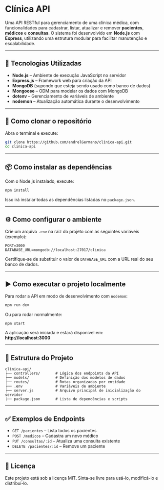 # Clínica API

Uma API RESTful para gerenciamento de uma clínica médica, com funcionalidades para cadastrar, listar, atualizar e remover **pacientes**, **médicos** e **consultas**. O sistema foi desenvolvido em **Node.js** com **Express**, utilizando uma estrutura modular para facilitar manutenção e escalabilidade.

---

## 🚀 Tecnologias Utilizadas

- **Node.js** – Ambiente de execução JavaScript no servidor  
- **Express.js** – Framework web para criação da API  
- **MongoDB** (supondo que esteja sendo usado como banco de dados)  
- **Mongoose** – ODM para modelar os dados com MongoDB  
- **dotenv** – Gerenciamento de variáveis de ambiente  
- **nodemon** – Atualização automática durante o desenvolvimento  

---

## 📁 Como clonar o repositório

Abra o terminal e execute:

```bash
git clone https://github.com/andrelGermano/clinica-api.git
cd clinica-api
```

---

## 📦 Como instalar as dependências

Com o Node.js instalado, execute:

```bash
npm install
```

Isso irá instalar todas as dependências listadas no `package.json`.

---

## ⚙️ Como configurar o ambiente

Crie um arquivo `.env` na raiz do projeto com as seguintes variáveis (exemplo):

```env
PORT=3000
DATABASE_URL=mongodb://localhost:27017/clinica
```

Certifique-se de substituir o valor de `DATABASE_URL` com a URL real do seu banco de dados.

---

## ▶️ Como executar o projeto localmente

Para rodar a API em modo de desenvolvimento com `nodemon`:

```bash
npm run dev
```

Ou para rodar normalmente:

```bash
npm start
```

A aplicação será iniciada e estará disponível em:  
**http://localhost:3000**

---

## 📂 Estrutura do Projeto

```
clinica-api/
├── controllers/       # Lógica dos endpoints da API
├── models/            # Definição dos modelos de dados
├── routes/            # Rotas organizadas por entidade
├── .env               # Variáveis de ambiente
├── server.js          # Arquivo principal de inicialização do servidor
├── package.json       # Lista de dependências e scripts
```

---

## ✅ Exemplos de Endpoints

- `GET /pacientes` – Lista todos os pacientes  
- `POST /medicos` – Cadastra um novo médico  
- `PUT /consultas/:id` – Atualiza uma consulta existente  
- `DELETE /pacientes/:id` – Remove um paciente  

---

## 📝 Licença

Este projeto está sob a licença MIT. Sinta-se livre para usá-lo, modificá-lo e distribuí-lo.
